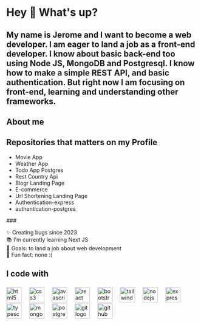 <h1 align="left">Hey 👋 What's up?</h1>

###

<h2 align="left">My name is Jerome and I want to become a web developer. I am eager to land a job as a front-end developer. I know about basic back-end too using Node JS, MongoDB and Postgresql. I know how to make a simple REST API, and basic authentication. But right now I am focusing on front-end, learning and understanding other frameworks.</h2>

###

<h2 align="left">About me</h2>

###

###
<h2 align="left">Repositories that matters on my Profile</h2>
<ul>
  <li>Movie App</li>
  <li>Weather App</li>
  <li>Todo App Postgres</li>
  <li>Rest Country Api</li>
  <li>Blogr Landing Page</li>
  <li>E-commerce</li>
  <li>Url Shortening Landing Page</li>
  <li>Authentication-express</li>
  <li>authentication-postgres</li>
  
</ul>
###

<p align="left">✨ Creating bugs since 2023<br>📚 I'm currently learning Next JS<br>🎯 Goals: to land a job about web development<br>🎲 Fun fact: none :(</p>

###

<h2 align="left">I code with</h2>

###

<div align="left">
  <img src="https://cdn.jsdelivr.net/gh/devicons/devicon/icons/html5/html5-original.svg" height="40" alt="html5 logo"  />
  <img width="12" />
  <img src="https://cdn.jsdelivr.net/gh/devicons/devicon/icons/css3/css3-original.svg" height="40" alt="css3 logo"  />
  <img width="12" />
  <img src="https://cdn.jsdelivr.net/gh/devicons/devicon/icons/javascript/javascript-original.svg" height="40" alt="javascript logo"  />
  <img width="12" />
  <img src="https://cdn.jsdelivr.net/gh/devicons/devicon/icons/react/react-original.svg" height="40" alt="react logo"  />
  <img width="12" />
  <img src="https://cdn.jsdelivr.net/gh/devicons/devicon/icons/bootstrap/bootstrap-original.svg" height="40" alt="bootstrap logo"  />
  <img width="12" />
  <img src="https://cdn.jsdelivr.net/gh/devicons/devicon/icons/tailwindcss/tailwindcss-original-wordmark.svg" height="40" alt="tailwindcss logo"  />
  <img width="12" />
  <img src="https://cdn.jsdelivr.net/gh/devicons/devicon/icons/nodejs/nodejs-original.svg" height="40" alt="nodejs logo"  />
  <img width="12" />
  <img src="https://cdn.jsdelivr.net/gh/devicons/devicon/icons/express/express-original.svg" height="40" alt="express logo"  />
  <img width="12" />
  <img src="https://cdn.jsdelivr.net/gh/devicons/devicon/icons/typescript/typescript-original.svg" height="40" alt="typescript logo"  />
  <img width="12" />
  <img src="https://cdn.jsdelivr.net/gh/devicons/devicon/icons/mongodb/mongodb-original.svg" height="40" alt="mongodb logo"  />
  <img width="12" />
  <img src="https://cdn.jsdelivr.net/gh/devicons/devicon/icons/postgresql/postgresql-original.svg" height="40" alt="postgresql logo"  />
  <img width="12" />
  <img src="https://cdn.jsdelivr.net/gh/devicons/devicon/icons/git/git-original.svg" height="40" alt="git logo"  />
  <img width="12" />
  <img src="https://cdn.jsdelivr.net/gh/devicons/devicon/icons/github/github-original.svg" height="40" alt="github logo"  />
</div>

###
